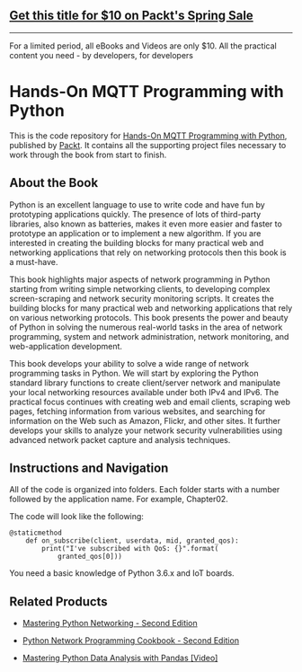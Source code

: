 ## [Get this title for $10 on Packt's Spring Sale](https://www.packt.com/B10614?utm_source=github&utm_medium=packt-github-repo&utm_campaign=spring_10_dollar_2022)
-----
For a limited period, all eBooks and Videos are only $10. All the practical content you need \- by developers, for developers

# Hands-On MQTT Programming with Python
This is the code repository for [Hands-On MQTT Programming with Python](https://www.packtpub.com/application-development/hands-mqtt-programming-python?utm_source=github&utm_medium=repository&utm_campaign=9781789138542), published by [Packt](https://www.packtpub.com/?utm_source=github). It contains all the supporting project files necessary to work through the book from start to finish.
## About the Book
Python is an excellent language to use to write code and have fun by prototyping applications quickly. The presence of lots of third-party libraries, also known as batteries, makes it even more easier and faster to prototype an application or to implement a new algorithm. If you are interested in creating the building blocks for many practical web and networking applications that rely on networking protocols then this book is a must-have.

This book highlights major aspects of network programming in Python starting from writing simple networking clients, to developing complex screen-scraping and network security monitoring scripts. It creates the building blocks for many practical web and networking applications that rely on various networking protocols. This book presents the power and beauty of Python in solving the numerous real-world tasks in the area of network programming, system and network administration, network monitoring, and web-application development. 

This book develops your ability to solve a wide range of network programming tasks in Python. We will start by exploring the Python standard library functions to create client/server network and manipulate your local networking resources available under both IPv4 and IPv6. The practical focus continues with creating web and email clients, scraping web pages, fetching information from various websites, and searching for information on the Web such as Amazon, Flickr, and other sites. It further develops your skills to analyze your network security vulnerabilities using advanced network packet capture and analysis techniques.

## Instructions and Navigation
All of the code is organized into folders. Each folder starts with a number followed by the application name. For example, Chapter02.



The code will look like the following:
```
@staticmethod
    def on_subscribe(client, userdata, mid, granted_qos):
        print("I've subscribed with QoS: {}".format(
            granted_qos[0]))
```

You need a basic knowledge of Python 3.6.x and IoT boards.

## Related Products
* [Mastering Python Networking - Second Edition](https://www.packtpub.com/networking-and-servers/mastering-python-networking-second-edition?utm_source=github&utm_medium=repository&utm_campaign=9781789135992)

* [Python Network Programming Cookbook - Second Edition](https://www.packtpub.com/networking-and-servers/python-network-programming-cookbook-second-edition?utm_source=github&utm_medium=repository&utm_campaign=9781786463999)

* [Mastering Python Data Analysis with Pandas [Video]](https://www.packtpub.com/big-data-and-business-intelligence/mastering-python-data-analysis-pandas-video?utm_source=github&utm_medium=repository&utm_campaign=9781787280083)

